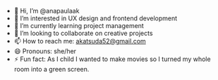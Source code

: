 - 👋 Hi, I’m @anapaulaak
- 👀 I’m interested in UX design and frontend development
- 🌱 I’m currently learning project management
- 💞️ I’m looking to collaborate on creative projects
- 📫 How to reach me: akatsuda52@gmail.com
- 😄 Pronouns: she/her
- ⚡ Fun fact: As I child I wanted to make movies so I turned my whole room into a green screen.

<!---
anapaulaak/anapaulaak is a ✨ special ✨ repository because its `README.md` (this file) appears on your GitHub profile.
You can click the Preview link to take a look at your changes.
--->
